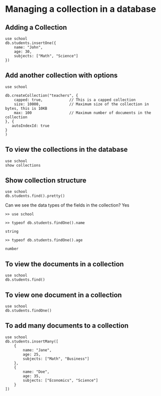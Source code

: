 # Managing a collection in a database

## Adding a Collection

````
use school
db.students.insertOne({
    name: "John",
    age: 30,
    subjects: ["Math", "Science"]
})
````

## Add another collection with options

````
use school

db.createCollection("teachers", {
    capped: true,            // This is a capped collection
    size: 10000,             // Maximum size of the collection in bytes, this is 10KB
    max: 100                 // Maximum number of documents in the collection
}, {
   autoIndexId: true
}
)
````

## To view the collections in the database

````
use school
show collections
````

## Show collection structure

````
use school
db.students.find().pretty()
````

Can we see the data types of the fields in the collection? Yes
````
>> use school

>> typeof db.students.findOne().name

string

>> typeof db.students.findOne().age

number
````


## To view the documents in a collection

````
use school
db.students.find()
````

## To view one document in a collection

````
use school
db.students.findOne()
````

## To add many documents to a collection

````
use school
db.students.insertMany([
    {
        name: "Jane",
        age: 25,
        subjects: ["Math", "Business"]
    },
    {
        name: "Doe",
        age: 35,
        subjects: ["Economics", "Science"]
    }
])
````